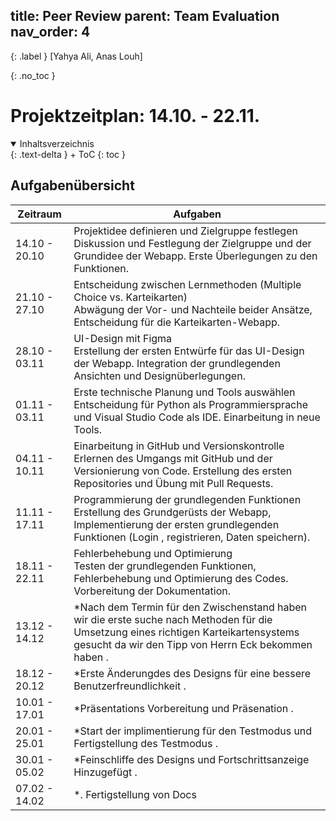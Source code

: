 title: Peer Review
parent: Team Evaluation
nav_order: 4
---
{: .label }
[Yahya Ali, Anas Louh]

{: .no_toc }
# Projektzeitplan: 14.10. - 22.11.

<details open markdown="block">
{: .text-delta }
<summary>Inhaltsverzeichnis</summary>
+ ToC
{: toc }
</details>

## Aufgabenübersicht

| Zeitraum        | Aufgaben                                                                                         |
|-----------------|--------------------------------------------------------------------------------------------------|
| 14.10 - 20.10   | Projektidee definieren und Zielgruppe festlegen<br>Diskussion und Festlegung der Zielgruppe und der Grundidee der Webapp. Erste Überlegungen zu den Funktionen. |
| 21.10 - 27.10   | Entscheidung zwischen Lernmethoden (Multiple Choice vs. Karteikarten)<br>Abwägung der Vor- und Nachteile beider Ansätze, Entscheidung für die Karteikarten-Webapp. |
| 28.10 - 03.11   | UI-Design mit Figma<br>Erstellung der ersten Entwürfe für das UI-Design der Webapp. Integration der grundlegenden Ansichten und Designüberlegungen. |
| 01.11 - 03.11   | Erste technische Planung und Tools auswählen<br>Entscheidung für Python als Programmiersprache und Visual Studio Code als IDE. Einarbeitung in neue Tools. |
| 04.11 - 10.11   | Einarbeitung in GitHub und Versionskontrolle<br>Erlernen des Umgangs mit GitHub und der Versionierung von Code. Erstellung des ersten Repositories und Übung mit Pull Requests. |
| 11.11 - 17.11   | Programmierung der grundlegenden Funktionen<br>Erstellung des Grundgerüsts der Webapp, Implementierung der ersten grundlegenden Funktionen (Login , registrieren, Daten speichern). |
| 18.11 - 22.11   | Fehlerbehebung und Optimierung<br>Testen der grundlegenden Funktionen, Fehlerbehebung und Optimierung des Codes. Vorbereitung der Dokumentation. |
| 13.12 - 14.12   | *Nach dem Termin für den Zwischenstand haben wir die erste suche nach Methoden für die Umsetzung eines richtigen Karteikartensystems gesucht da wir den Tipp von Herrn Eck bekommen haben . |
| 18.12 - 20.12   | *Erste Änderungdes  des Designs für eine bessere Benutzerfreundlichkeit  . |
| 10.01 - 17.01   | *Präsentations Vorbereitung und Präsenation . |
| 20.01 - 25.01   | *Start der implimentierung für den Testmodus und Fertigstellung des Testmodus . |
| 30.01 - 05.02   | *Feinschliffe des Designs und Fortschrittsanzeige Hinzugefügt . |
| 07.02 - 14.02   | *. Fertigstellung von Docs |